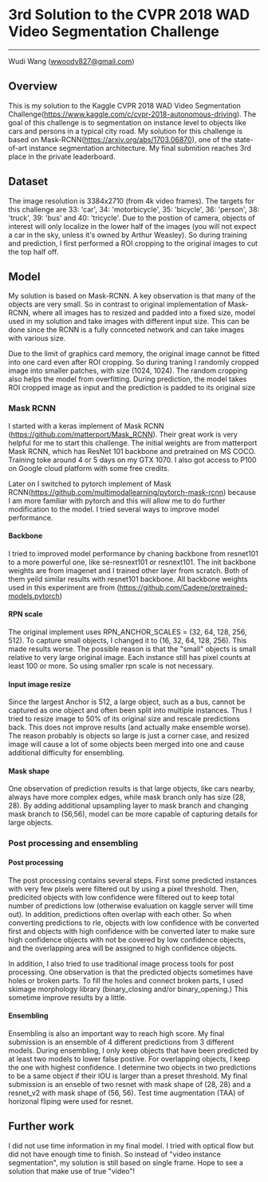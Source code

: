 # 3rd Solution to the CVPR 2018 WAD Video Segmentation Challenge
---
Wudi Wang (wwoody827@gmail.com)

## Overview

This is my solution to the Kaggle CVPR 2018 WAD Video Segmentation Challenge(https://www.kaggle.com/c/cvpr-2018-autonomous-driving). The goal of this challenge is to segmentation on instance level to objects like cars and persons in a typical city road. My solution for this challenge is based on Mask-RCNN(https://arxiv.org/abs/1703.06870), one of the state-of-art instance segmentation architecture. My final submition reaches 3rd place in the private leaderboard.

## Dataset
The image resolution is 3384x2710 (from 4k video frames). The targets for this challenge are 33: 'car', 34: 'motorbicycle', 35: 'bicycle', 36: 'person', 38: 'truck', 39: 'bus'  and 40: 'tricycle'. Due to the postion of camera, objects of interest will only localize in the lower half of the images (you will not expect a car in the sky, unless it's owned by Arthur Weasley). So during training and prediction, I first performed a ROI cropping to the original images to cut the top half off.


## Model
My solution is based on Mask-RCNN. A key observation is that many of the objects are very small. So in contrast to original implementation of Mask-RCNN, where all images has to resized and padded into a fixed size, model used in my solution and take images with different input size. This can be done since the RCNN is a fully connceted network and can take images with various size. 

Due to the limit of graphics card memory, the original image cannot be fitted into one card even after ROI cropping. So during traning I randomly cropped image into smaller patches, with size (1024, 1024). The random cropping also helps the model from overfitting. During prediction, the model takes ROI cropped image as input and the prediction is padded to its original size 

### Mask RCNN

I started with a keras implement of Mask RCNN (https://github.com/matterport/Mask_RCNN). Their great work is very helpful for me to start this challenge. The initial weights are from matterport Mask RCNN, which has ResNet 101 backbone and pretrained on MS COCO. Training toke around 4 or 5 days on my GTX 1070. I also got access to P100 on Google cloud platform with some free credits. 

Later on I switched to pytorch implement of Mask RCNN(https://github.com/multimodallearning/pytorch-mask-rcnn) because I am more familiar with pytorch and this will allow me to do further modification to the model. I tried several ways to improve model performance.

#### Backbone
I tried to improved model performance by chaning backbone from resnet101 to a more powerful one, like se-resnext101 or resnext101. The init backbone weights are from imagenet and I trained other layer from scratch. Both of them yeild similar results with resnet101 backbone. All backbone weights used in this experiment are from (https://github.com/Cadene/pretrained-models.pytorch)

#### RPN scale
The original implement uses RPN_ANCHOR_SCALES = (32, 64, 128, 256, 512). To capture small objects, I changed it to (16, 32, 64, 128, 256). This made results worse. The possible reason is that the "small" objects is small relative to very large original image. Each instance still has pixel counts at least 100 or more. So using smaller rpn scale is not necessary.

#### Input image resize
Since the largest Anchor is 512, a large object, such as a bus, cannot be captured as one object and often been split into multiple instances. Thus I tried to resize image to 50% of its original size and rescale predictions back. This does not improve results (and actually make ensemble worse). The reason probably is objects so large is just a corner case, and resized image will cause a lot of some objects been merged into one and cause additional difficulty for ensembling.

#### Mask shape
One observation of prediction results is that large objects, like cars nearby, always have more complex edges, while mask branch only has size (28, 28). By adding additional upsampling layer to mask branch and changing mask branch to (56,56), model can be more capable of capturing details for large objects.

### Post processing and ensembling
#### Post processing
The post processing contains several steps. First some predicted instances with very few pixels were filtered out by using a pixel threshold. Then, predicited objects with low confidence were filtered out to keep total number of predictions low (otherwise evaluation on kaggle server will time out). In addition, predictions often overlap with each other. So when converting predictions to rle, objects with low confidence with be converted first and objects with high confidence with be converted later to make sure high confidence objects with not be covered by low confidence objects, and the overlapping area will be assigned to high confidence objects. 

In addition, I also tried to use traditional image process tools for post processing. One observation is that the predicted objects sometimes have holes or broken parts. To fill the holes and connect broken parts, I used skimage morphology library (binary_closing and/or binary_opening.) This sometime improve results by a little.

#### Ensembling
Ensembling is also an important way to reach high score. My final submission is an ensemble of 4 different predictions from 3 different models. During ensembling, I only keep objects that have been predicted by at least two models to lower false postive. For overlapping objects, I keep the one with highest confidence. I determine two objects in two predictions to be a same object if their IOU is larger than a preset threshold. My final submission is an enseble of two resnet with mask shape of (28, 28) and a resnet_v2 with mask shape of (56, 56). Test time augmentation (TAA) of horizonal fliping were used for resnet.

## Further work

I did not use time information in my final model. I tried with optical flow but did not have enough time to finish. So instead of "video instance segmentation", my solution is still based on single frame. Hope to see a solution that make use of true "video"!
